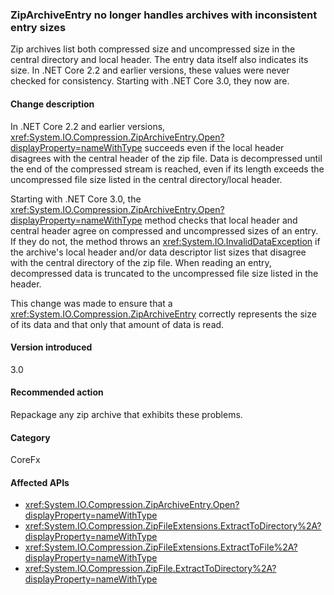 ### ZipArchiveEntry no longer handles archives with inconsistent entry sizes

Zip archives list both compressed size and uncompressed size in the central directory and local header.  The entry data itself also indicates its size.  In .NET Core 2.2 and earlier versions, these values were never checked for consistency. Starting with .NET Core 3.0, they now are.

#### Change description

In .NET Core 2.2 and earlier versions, <xref:System.IO.Compression.ZipArchiveEntry.Open?displayProperty=nameWithType> succeeds even if the local header disagrees with the central header of the zip file. Data is decompressed until the end of the compressed stream is reached, even if its length exceeds the uncompressed file size listed in the central directory/local header.

Starting with .NET Core 3.0, the <xref:System.IO.Compression.ZipArchiveEntry.Open?displayProperty=nameWithType> method checks that local header and central header agree on compressed and uncompressed sizes of an entry.  If they do not, the method throws an <xref:System.IO.InvalidDataException> if the archive's local header and/or data descriptor list sizes that disagree with the central directory of the zip file. When reading an entry, decompressed data is truncated to the uncompressed file size listed in the header.

This change was made to ensure that a <xref:System.IO.Compression.ZipArchiveEntry> correctly represents the size of its data and that only that amount of data is read.

#### Version introduced

3.0

#### Recommended action

Repackage any zip archive that exhibits these problems.

#### Category

CoreFx

#### Affected APIs

- <xref:System.IO.Compression.ZipArchiveEntry.Open?displayProperty=nameWithType>
- <xref:System.IO.Compression.ZipFileExtensions.ExtractToDirectory%2A?displayProperty=nameWithType>
- <xref:System.IO.Compression.ZipFileExtensions.ExtractToFile%2A?displayProperty=nameWithType>
- <xref:System.IO.Compression.ZipFile.ExtractToDirectory%2A?displayProperty=nameWithType>

<!--

### Affected APIs

`M:System.IO.Compression.ZipArchiveEntry.Open`
`Overload:System.IO.Compression.ZipFileExtensions.ExtractToDirectory%2A`
`Overload:System.IO.Compression.ZipFileExtensions.ExtractToFile%2A`
`Overload:System.IO.Compression.ZipFile.ExtractToDirectory%2A`

-->
